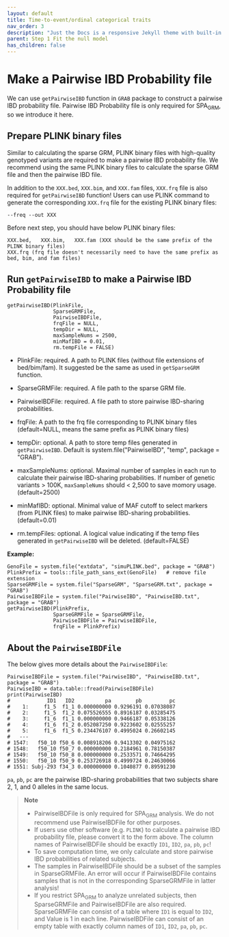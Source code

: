 ```yaml
---
layout: default
title: Time-to-event/ordinal categorical traits
nav_order: 3
description: "Just the Docs is a responsive Jekyll theme with built-in search that is easily customizable and hosted on GitHub Pages."
parent: Step 1 Fit the null model
has_children: false
---
```


# Make a Pairwise IBD Probability file

We can use  `getPairwiseIBD` function in `GRAB` package to construct a pairwise IBD probability file. Pairwise IBD Probability file is only required for SPA<sub>GRM</sub>, so we introduce it here.

## Prepare PLINK binary files

Similar to calculating the sparse GRM, PLINK binary files with high-quality genotyped variants are required to make a pairwise IBD probability file. We recommend using the same PLINK binary files to calculate the sparse GRM file and then the pairwise IBD file.

In addition to the `XXX.bed`, `XXX.bim`, and `XXX.fam` files, `XXX.frq` file is also required for `getPairwiseIBD` function! Users can use PLINK command to generate the corresponding `XXX.frq` file for the existing PLINK binary files:

```
--freq --out XXX
```

Before next step, you should have below PLINK binary files:
```
XXX.bed,   XXX.bim,   XXX.fam (XXX should be the same prefix of the PLINK binary files)
XXX.frq (frq file doesn't necessarily need to have the same prefix as bed, bim, and fam files)
```

## Run `getPairwiseIBD` to make a Pairwise IBD Probability file

```
getPairwiseIBD(PlinkFile,
               SparseGRMFile,
               PairwiseIBDFile,
               frqFile = NULL,
               tempDir = NULL,
               maxSampleNums = 2500,
               minMafIBD = 0.01,
               rm.tempFile = FALSE)
```

- PlinkFile: required. A path to PLINK files (without file extensions of bed/bim/fam). It suggested be the same as used in `getSparseGRM` function.

- SparseGRMFile: required. A file path to the sparse GRM file.

- PairwiseIBDFile: required. A file path to store pairwise IBD-sharing probabilities.

- frqFile: A path to the frq file corresponding to PLINK binary files (default=NULL, means the same prefix as PLINK binary files)

- tempDir: optional. A path to store temp files generated in `getPairwiseIBD`. Default is system.file("PairwiseIBD", "temp", package = "GRAB").

- maxSampleNums: optional. Maximal number of samples in each run to calculate their pairwise IBD-sharing probabilities. If number of genetic variants > 100K, `maxSampleNums` should < 2,500 to save momory usage. (default=2500)

- minMafIBD: optional. Minimal value of MAF cutoff to select markers (from PLINK files) to make pairwise IBD-sharing probabilities. (default=0.01)

- rm.tempFiles: optional. A logical value indicating if the temp files generated in `getPairwiseIBD` will be deleted. (default=FALSE)

**Example:**

```
GenoFile = system.file("extdata", "simuPLINK.bed", package = "GRAB")
PlinkPrefix = tools::file_path_sans_ext(GenoFile)   # remove file extension
SparseGRMFile = system.file("SparseGRM", "SparseGRM.txt", package = "GRAB")
PairwiseIBDFile = system.file("PairwiseIBD", "PairwiseIBD.txt", package = "GRAB")
getPairwiseIBD(PlinkPrefix, 
               SparseGRMFile = SparseGRMFile,
               PairwiseIBDFile = PairwiseIBDFile,
               frqFile = PlinkPrefix)
```

## About the `PairwiseIBDFile`

The below gives more details about the `PairwiseIBDFile`:

```
PairwiseIBDFile = system.file("PairwiseIBD", "PairwiseIBD.txt", package = "GRAB")
PairwiseIBD = data.table::fread(PairwiseIBDFile)
print(PairwiseIBD)
#            ID1   ID2          pa        pb         pc
#    1:     f1_5  f1_1 0.000000000 0.9296191 0.07038087
#    2:     f1_5  f1_2 0.075526555 0.8916187 0.03285475
#    3:     f1_6  f1_1 0.000000000 0.9466187 0.05338126
#    4:     f1_6  f1_2 0.052087250 0.9223602 0.02555257
#    5:     f1_6  f1_5 0.234476107 0.4995024 0.26602145
#   ---                                                
# 1547:   f50_10 f50_6 0.008918206 0.9413302 0.04975162
# 1548:   f50_10 f50_7 0.000000000 0.2184961 0.78150387
# 1549:   f50_10 f50_8 0.000000000 0.2533571 0.74664295
# 1550:   f50_10 f50_9 0.253726918 0.4999724 0.24630066
# 1551: Subj-293 f34_3 0.000000000 0.1040877 0.89591230
```

`pa`, `pb`, `pc` are the pairwise IBD-sharing probabilities that two subjects share 2, 1, and 0 alleles in the same locus.

> **Note**  
> - PairwiseIBDFile is only required for SPA<sub>GRM</sub> analysis. We do not recommend use PairwiseIBDFile for other purposes.
> - If users use other software (e.g. `PLINK`) to calculate a pairwise IBD probability file, please convert it to the form above. The column names of PairwiseIBDFile should be exactly `ID1`, `ID2`, `pa`, `pb`, `pc`!  
> - To save computation time, we only calculate and store pairwise IBD probabilities of related subjects.  
> - The samples in PairwiseIBDFile should be a subset of the samples in SparseGRMFile. An error will occur if PairwiseIBDFile contains samples that is not in the corresponding SparseGRMFile in latter analysis!  
> - If you restrict SPA<sub>GRM</sub> to analyze unrelated subjects, then SparseGRMFile and PairwiseIBDFile are also required. SparseGRMFile can consist of a table where `ID1` is equal to `ID2`, and Value is 1 in each line. PairwiseIBDFile can consist of an empty table with exactly column names of `ID1`, `ID2`, `pa`, `pb`, `pc`.